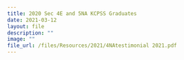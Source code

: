 ```yaml
---
title: 2020 Sec 4E and 5NA KCPSS Graduates
date: 2021-03-12
layout: file
description: ""
image: ""
file_url: /files/Resources/2021/4NAtestimonial 2021.pdf
---
```

